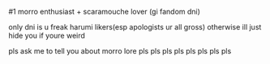 #1 morro enthusiast + scaramouche lover (gi fandom dni)

only dni is u freak harumi likers(esp apologists ur all gross) otherwise ill just hide you if youre weird

pls ask me to tell you about morro lore pls pls pls pls pls pls pls pls
